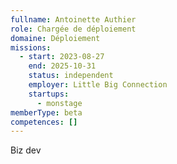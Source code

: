 ```yaml
---
fullname: Antoinette Authier
role: Chargée de déploiement
domaine: Déploiement
missions:
  - start: 2023-08-27
    end: 2025-10-31
    status: independent
    employer: Little Big Connection
    startups:
      - monstage
memberType: beta
competences: []
---
```

Biz dev